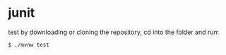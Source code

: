 # junit
test by downloading or cloning the repository, cd into the folder and run:
```
$ ./mvnw test
```
